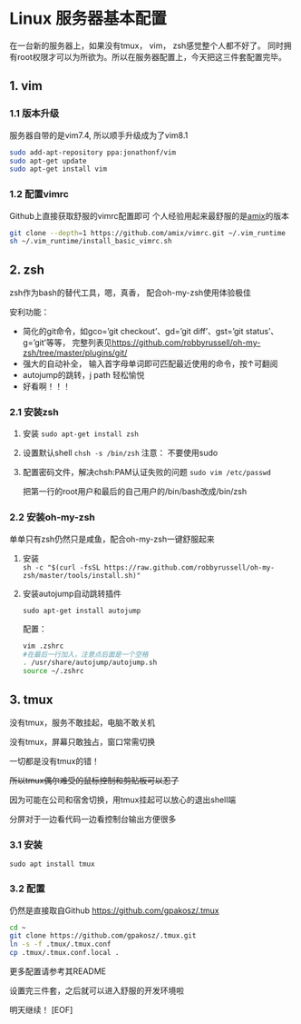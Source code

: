 <!--
 * @Author: sunyz
 * @Date: 2019-07-25 00:01:50
 * @github: https://github.com/sunyz
 * @LastEditors: sunyz
 * @LastEditTime: 2019-07-25 03:34:43
 * @Description: content
 -->

# Linux 服务器基本配置

在一台新的服务器上，如果没有tmux， vim， zsh感觉整个人都不好了。
同时拥有root权限才可以为所欲为。所以在服务器配置上，今天把这三件套配置完毕。

## 1. vim

### 1.1 版本升级

服务器自带的是vim7.4, 所以顺手升级成为了vim8.1

```bash
sudo add-apt-repository ppa:jonathonf/vim
sudo apt-get update
sudo apt-get install vim
```

### 1.2 配置vimrc

Github上直接获取舒服的vimrc配置即可
个人经验用起来最舒服的是[amix](https://github.com/amix/vimrc)的版本

```bash
git clone --depth=1 https://github.com/amix/vimrc.git ~/.vim_runtime
sh ~/.vim_runtime/install_basic_vimrc.sh
```

## 2. zsh

zsh作为bash的替代工具，嗯，真香， 配合oh-my-zsh使用体验极佳

安利功能：

- 简化的git命令，如gco=’git checkout’、gd=’git diff’、gst=’git status’、g=’git’等等， 完整列表见<https://github.com/robbyrussell/oh-my-zsh/tree/master/plugins/git/>
- 强大的自动补全， 输入首字母单词即可匹配最近使用的命令，按↑可翻阅
- autojump的跳转，j path 轻松愉悦
- 好看啊！！！

### 2.1 安装zsh

1. 安装
    `sudo apt-get install zsh`
2. 设置默认shell
    `chsh -s /bin/zsh`
    注意： 不要使用sudo
3. 配置密码文件，解决chsh:PAM认证失败的问题
    `sudo vim /etc/passwd`

    把第一行的root用户和最后的自己用户的/bin/bash改成/bin/zsh

### 2.2 安装oh-my-zsh

单单只有zsh仍然只是咸鱼，配合oh-my-zsh一键舒服起来

1. 安装  
    `sh -c "$(curl -fsSL https://raw.github.com/robbyrussell/oh-my-zsh/master/tools/install.sh)"`
2. 安装autojump自动跳转插件

    `sudo apt-get install autojump`

    配置：

    ```bash
    vim .zshrc
    #在最后一行加入，注意点后面是一个空格
    . /usr/share/autojump/autojump.sh
    source ~/.zshrc
    ```

## 3. tmux

没有tmux，服务不敢挂起，电脑不敢关机

没有tmux，屏幕只敢独占，窗口常需切换

一切都是没有tmux的错！

~~所以tmux偶尔难受的鼠标控制和剪贴板可以忍了~~

因为可能在公司和宿舍切换，用tmux挂起可以放心的退出shell端

分屏对于一边看代码一边看控制台输出方便很多

### 3.1 安装

`sudo apt install tmux`

### 3.2 配置

仍然是直接取自Github
<https://github.com/gpakosz/.tmux>

```bash
cd ~
git clone https://github.com/gpakosz/.tmux.git
ln -s -f .tmux/.tmux.conf
cp .tmux/.tmux.conf.local .
```

更多配置请参考其README

设置完三件套，之后就可以进入舒服的开发环境啦

明天继续！
[EOF]
